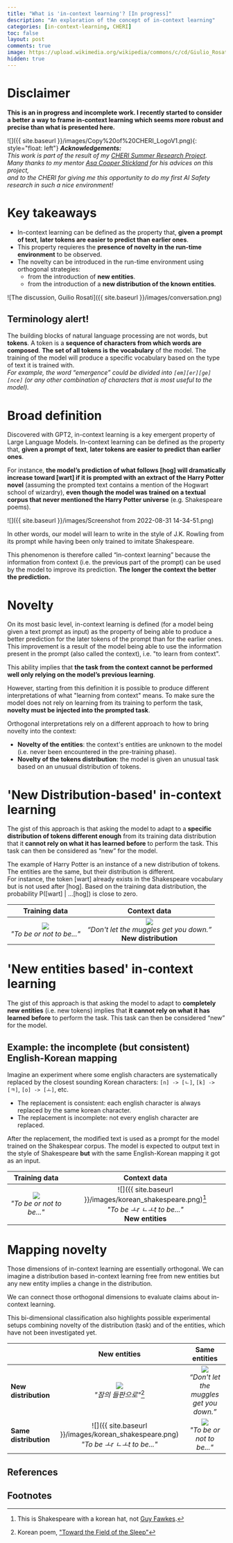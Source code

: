 ```yaml
---
title: "What is 'in-context learning'? [In progress]"
description: "An exploration of the concept of in-context learning"
categories: [in-context-learning, CHERI]
toc: false
layout: post
comments: true
image: https://upload.wikimedia.org/wikipedia/commons/c/cd/Giulio_Rosati_10.jpg
hidden: true
---
```

# Disclaimer
**This is an in progress and incomplete work. I recently started to consider a better a way to frame in-context learning which seems more robust and precise than what is presented here.**

![]({{ site.baseurl }}/images/Copy%20of%20CHERI_LogoV1.png){: style="float: left"} ***Acknowledgements:***<br>*This work is part of the result of my [CHERI Summer Research Project](https://effectivealtruism.ch/2022-summer-research-program).<br>Many thanks to my mentor [Asa Cooper Stickland](https://homepages.inf.ed.ac.uk/s1302760/) for his advices on this project,<br>and to the CHERI for giving me this opportunity to do my first AI Safety research in such a nice environment!*

# Key takeaways
- In-context learning can be defined as the property that, **given a prompt of text**, **later tokens are easier to predict than earlier ones**.
- This property requieres the **presence of novelty in the run-time environment** to be observed.
- The novelty can be introduced in the run-time environment using orthogonal strategies:
  - from the introduction of **new entities**.
  - from the introduction of a **new distribution of the known entities**.

![The discussion, Guilio Rosati]({{ site.baseurl }}/images/conversation.png)

## Terminology alert!
The building blocks of natural language processing are not words, but **tokens**. A token is a **sequence of characters from which words are composed**. **The set of all tokens is the vocabulary** of the model. The training of the model will produce a specific vocabulary based on the type of text it is trained with.  
*For example, the word “emergence” could be divided into `[em][er][ge][nce]` (or any other combination of characters that is most useful to the model).*

# Broad definition
Discovered with GPT2, in-context learning is a key emergent property of Large Language Models. In-context learning can be defined as the property that, **given a prompt of text**, **later tokens are easier to predict than earlier ones**. 

For instance, **the model’s prediction of what follows [hog] will dramatically increase toward [wart] if it is prompted with an extract of the Harry Potter novel** (assuming the prompted text contains a mention of the Hogwart school of wizardry), **even though the model was trained on a textual corpus that never mentioned the Harry Potter universe** (e.g. Shakespeare poems). 

![]({{ site.baseurl }}/images/Screenshot from 2022-08-31 14-34-51.png)

In other words, our model will learn to write in the style of J.K. Rowling from its prompt while having been only trained to imitate Shakespeare. 

This phenomenon is therefore called “in-context learning” because the information from context (i.e. the previous part of the prompt) can be used by the model to improve its prediction. **The longer the context the better the prediction.**

# Novelty
On its most basic level, in-context learning is defined (for a model being given a text prompt as input) as the property of being able to produce a better prediction for the later tokens of the prompt than for the earlier ones. This improvement is a result of the model being able to use the information present in the prompt (also called the context), i.e. "to learn from context".

This ability implies that **the task from the context cannot be performed well only relying on the model’s previous learning**. 

However, starting from this definition it is possible to produce different interpretations of what "learning from context" means. To make sure the model does not rely on learning from its training to perform the task, **novelty must be injected into the prompted task**. 

Orthogonal interpretations rely on a different approach to how to bring novelty into the context:
- **Novelty of the entities**: the context's entities are unknown to the model (i.e. never been encountered in the pre-training phase).
- **Novelty of the tokens distribution**: the model is given an unusual task based on an unusual distribution of tokens. 

# 'New Distribution-based' in-context learning

The gist of this approach is that asking the model to adapt to a **specific distribution of tokens different enough** from its training data distribution that it **cannot rely on what it has learned before** to perform the task. This task can then be considered as “new” for the model. 

The example of Harry Potter is an instance of a new distribution of tokens. The entities are the same, but their distribution is different.  
For instance, the token [wart] already exists in the Shakespeare vocabulary but is not used after [hog]. Based on the training data distribution, the probability P([wart] | …[hog]) is close to zero.

| Training data | Context data |
|:-:|:-:|
|![](https://cdn-icons-png.flaticon.com/128/2723/2723896.png)<br>*"To be or not to be..."*|![](https://cdn-icons-png.flaticon.com/128/1600/1600953.png)<br>*“Don't let the muggles get you down.”*<br>**New distribution**|


# 'New entities based' in-context learning
The gist of this approach is that asking the model to adapt to **completely new entities** (i.e. new tokens) implies that **it cannot rely on what it has learned before** to perform the task. This task can then be considered “new” for the model.

## Example: the incomplete (but consistent) English-Korean mapping
Imagine an experiment where some english characters are systematically replaced by the closest sounding Korean characters: `[n] -> [ㄴ]`, `[k] -> [ㅋ]`, `[o] -> [ㅗ]`, etc. 
- The replacement is consistent: each english character is always replaced by the same korean character.
- The replacement is incomplete: not every english character are replaced.

After the replacement, the modified text is used as a prompt for the model trained on the Shakespear corpus. The model is expected to output text in the style of Shakespeare **but** with the same English-Korean mapping it got as an input.

| Training data | Context data |
|:-:|:-:|
|![](https://cdn-icons-png.flaticon.com/128/2723/2723896.png)<br>*"To be or not to be..."*|![]({{ site.baseurl }}/images/korean_shakespeare.png)[^1]<br>*"To be ㅗr ㄴㅗt to be..."*<br>**New entities**|




# Mapping novelty
Those dimensions of in-context learning are essentially orthogonal. We can imagine a distribution based in-context learning free from new entities but any new entity implies a change in the distribution.


We can connect those orthogonal dimensions to evaluate claims about in-context learning. 

This bi-dimensional classification also highlights possible experimental setups combining novelty of the distribution (task) and of the entities, which have not been investigated yet.


| | New entities | Same entities |
|-|:-:|:-:|
|**New distribution** |![](https://cdn-icons-png.flaticon.com/128/5789/5789238.png)<br>*"잠의 들판으로"*[^2]|![](https://cdn-icons-png.flaticon.com/128/1600/1600953.png)<br>*“Don't let the muggles get you down.”*|
|**Same distribution**|![]({{ site.baseurl }}/images/korean_shakespeare.png)<br>*"To be ㅗr ㄴㅗt to be..."*|![](https://cdn-icons-png.flaticon.com/128/2723/2723896.png)<br>*"To be or not to be..."*|

## References


## Footnotes
[^1]: This is Shakespeare with a korean hat, not [Guy Fawkes](https://en.wikipedia.org/wiki/Guy_Fawkes).  
[^2]: Korean poem, ["Toward the Field of the Sleep"](https://www.poetrytranslation.org/poems/towards-the-field-of-sleep)
